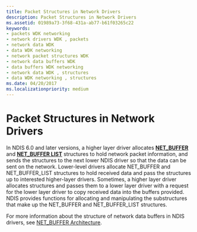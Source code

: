 ```yaml
---
title: Packet Structures in Network Drivers
description: Packet Structures in Network Drivers
ms.assetid: 01989a73-3f68-431a-ab77-b61f03265c22
keywords:
- packets WDK networking
- network drivers WDK , packets
- network data WDK
- data WDK networking
- network packet structures WDK
- network data buffers WDK
- data buffers WDK networking
- network data WDK , structures
- data WDK networking , structures
ms.date: 04/20/2017
ms.localizationpriority: medium
---
```


# Packet Structures in Network Drivers





In NDIS 6.0 and later versions, a higher layer driver allocates [**NET\_BUFFER**](https://msdn.microsoft.com/library/windows/hardware/ff568376) and [**NET\_BUFFER LIST**](https://msdn.microsoft.com/library/windows/hardware/ff568388) structures to hold network packet information, and sends the structures to the next lower NDIS driver so that the data can be sent on the network. Lower-level drivers allocate NET\_BUFFER and NET\_BUFFER\_LIST structures to hold received data and pass the structures up to interested higher-layer drivers. Sometimes, a higher layer driver allocates structures and passes them to a lower layer driver with a request for the lower layer driver to copy received data into the buffers provided. NDIS provides functions for allocating and manipulating the substructures that make up the NET\_BUFFER and NET\_BUFFER\_LIST structures.

For more information about the structure of network data buffers in NDIS drivers, see [NET\_BUFFER Architecture](net-buffer-architecture.md).

 

 





